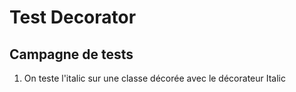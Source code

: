 # Test Decorator

## Campagne de tests

1. On teste l'italic sur une classe décorée avec le décorateur Italic 